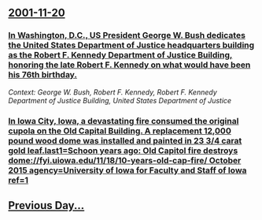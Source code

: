 ## [2001-11-20](/news/2001/11/20/index.md)

### [ In Washington, D.C., US President George W. Bush dedicates the United States Department of Justice headquarters building as the Robert F. Kennedy Department of Justice Building, honoring the late Robert F. Kennedy on what would have been his 76th birthday.](/news/2001/11/20/in-washington-d-c-us-president-george-w-bush-dedicates-the-united-states-department-of-justice-headquarters-building-as-the-robert-f-k.md)
_Context: George W. Bush, Robert F. Kennedy, Robert F. Kennedy Department of Justice Building, United States Department of Justice_

### [ In Iowa City, Iowa, a devastating fire consumed the original cupola on the Old Capital Building. A replacement 12,000 pound wood dome was installed and painted in 23 3/4 carat gold leaf.<ref name="Fire destroys old capitol">last1=Schoon years ago: Old Capitol fire destroys dome://fyi.uiowa.edu/11/18/10-years-old-cap-fire/ October 2015 agency=University of Iowa for Faculty and Staff of Iowa ref=1</ref>](/news/2001/11/20/in-iowa-city-iowa-a-devastating-fire-consumed-the-original-cupola-on-the-old-capital-building-a-replacement-12-000-pound-wood-dome-was-i.md)
## [Previous Day...](/news/2001/11/19/index.md)

